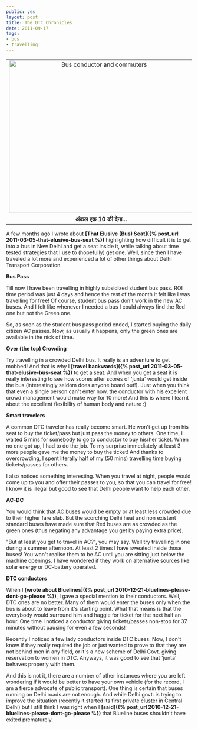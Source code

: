 ```yaml
---
public: yes
layout: post
title: The DTC Chronicles
date: 2011-09-17
tags:
- bus
- travelling
---
```


<table align="center" cellpadding="0" cellspacing="0" class="tr-caption-container" style="margin-left: auto; margin-right: auto; text-align: center;"><tbody><tr><td style="text-align: center;"><a href="http://www.flickr.com/photos/bluedotwalker/4398910180/" style="margin-left: auto; margin-right: auto;" title="Bus conductor and commuters by Blue Dot Walker, on Flickr"><img alt="Bus conductor and commuters" height="414" src="http://farm3.static.flickr.com/2780/4398910180_028c07c800.jpg" width="500"></a></td></tr><tr><td class="tr-caption" style="text-align: center;"><b>अंकल एक 10 की देना...</b></td></tr></tbody></table>

A few months ago I wrote about **[That Elusive (Bus) Seat]({% post_url 2011-03-05-that-elusive-bus-seat %})** highlighting how difficult it is to get into a bus in New Delhi and get a seat inside it, while talking about time tested strategies that I use to (hopefully) get one. Well, since then I have traveled a lot more and experienced a lot of other things about Delhi Transport Corporation.

**Bus Pass**

Till now I have been travelling in highly subsidized student bus pass. ROI time period was just 4 days and hence the rest of the month it felt like I was travelling for free! Of course, student bus pass don't work in the new AC buses. And I felt like whenever I needed a bus I could always find the Red one but not the Green one.

So, as soon as the student bus pass period ended, I started buying the daily citizen AC passes. Now, as usually it happens, only the green ones are available in the nick of time.

**Over (the top) Crowding**

Try travelling in a crowded Delhi bus. It really is an adventure to get mobbed! And that is why I **[travel backwards]({% post_url 2011-03-05-that-elusive-bus-seat %})** to get a seat. And when you get a seat it is really interesting to see how scores after scores of 'junta' would get inside the bus (interestingly seldom does anyone board out!). Just when you think that even a single person can't enter now, the conductor with his excellent crowd management would make way for 10 more! And this is where I learnt about the excellent flexibility of human body and nature :)

**Smart travelers**

A common DTC traveler has really become smart. He won't get up from his seat to buy the ticket/pass but just pass the money to others. One time, I waited 5 mins for somebody to go to conductor to buy his/her ticket. When no one got up, I had to do the job. To my surprise immediately at least 3 more people gave me the money to buy the ticket! And thanks to overcrowding, I spent literally half of my (50 mins) travelling time buying tickets/passes for others.

I also noticed something interesting. When you travel at night, people would come up to you and offer their passes to you, so that you can travel for free! I know it is illegal but good to see that Delhi people want to help each other.

**AC-DC**

You would think that AC buses would be empty or at least less crowded due to their higher fare slab. But the scorching Delhi heat and non existent standard buses have made sure that Red buses are as crowded as the green ones (thus negating any advantage you get by paying extra price).

"But at least you get to travel in AC?", you may say. Well try travelling in one during a summer afternoon. At least 2 times I have sweated inside those buses! You won't realise them to be AC until you are sitting just below the machine openings. I have wondered if they work on alternative sources like solar energy or DC-battery operated.

**DTC conductors**

When I **[wrote about Bluelines]({% post_url 2010-12-21-bluelines-please-dont-go-please %})**, I gave a special mention to their conductors. Well, DTC ones are no better. Many of them would enter the buses only when the bus is about to leave from it's starting point. What that means is that the everybody would surround him and haggle for ticket for the next half an hour. One time I noticed a conductor giving tickets/passes non-stop for 37 minutes without pausing for even a few seconds!

Recently I noticed a few lady conductors inside DTC buses. Now, I don't know if they really required the job or just wanted to prove to that they are not behind men in any field, or it's a new scheme of Delhi Govt. giving reservation to women in DTC. Anyways, it was good to see that 'junta' behaves properly with them.

And this is not it, there are a number of other instances where you are left wondering if it would be better to have your own vehicle (for the record, I am a fierce advocate of public transport). One thing is certain that buses running on Delhi roads are not enough. And while Delhi govt. is trying to improve the situation (recently it started its first private cluster in Central Delhi) but I still think I was right when I **[said]({% post_url 2010-12-21-bluelines-please-dont-go-please %})** that Blueline buses shouldn't have exited prematurely.
